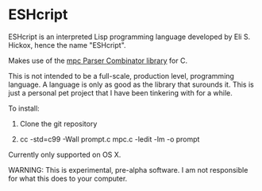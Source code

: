 ESHcript
========

ESHcript is an interpreted Lisp programming language developed by Eli S. Hickox, hence the name "ESHcript".

Makes use of the [mpc Parser Combinator library](https://github.com/orangeduck/mpc) for C.

This is not intended to be a full-scale, production level, programming language. A language is only as good as the library that surounds it. This is just a personal pet project that I have been tinkering with for a while.

To install:

  1) Clone the git repository
  
  2) cc -std=c99 -Wall prompt.c mpc.c -ledit -lm -o prompt 
  
Currently only supported on OS X. 

WARNING: This is experimental, pre-alpha software. I am not responsible for what this does to your computer.
